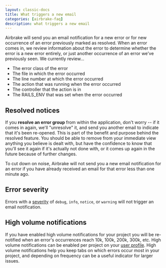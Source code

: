 ```yaml
---
layout: classic-docs
title: What triggers a new email
categories: [airbrake-faq]
description: what triggers a new email
---
```


Airbrake will send you an email notification for a new error or for new
occurrence of an error previously marked as resolved.  When an error comes in,
we review information about the error to determine whether the error is a new
error entirely, or just another occurrence of an error we've previously seen.
We currently review...

- The error class of the error
- The file in which the error occurred
- The line number at which the error occurred
- The action that was running when the error occurred
- The controller that the action is in
- The RAILS_ENV that was set when the error occurred

## Resolved notices

If you **resolve an error group** from within the application, don't worry -- if
it comes in again, we'll "unresolve" it, and send you another email to indicate
that it's been re-opened.  This is part of the benefit and purpose behind the
resolved feature.  You should be able to remove from your immediate view
anything you believe is dealt with, but have the confidence to know that you'll
see it again if it's actually not done with, or it comes up again in the future
because of further changes.

To cut down on noise, Airbrake will not send you a new email notification for
an error if you have already received an email for that error less than one
minute ago.

## Error severity

Errors with a [severity](/docs/airbrake-faq/what-is-severity) of `debug`,
`info`, `notice`, or `warning` will not trigger an email notification.

## High volume notifications

If you have enabled high volume notifications for your project you will be
re-notified when an error's occurrences reach 10k, 100k, 200k, 300k, etc.
High volume notifications can be enabled per project on your [user
profile](https://airbrake.io/users/edit). High volume notifications help you keep
tabs on which errors occur most in your project, and depending on frequency
can be a useful indicator for larger issues.
